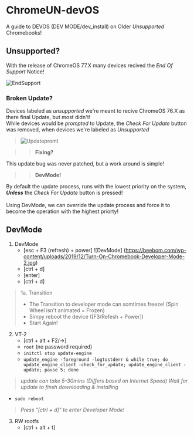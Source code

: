 # ChromeUN-devOS
A guide to DEVOS (DEV MODE/dev_install) on Older *Unsupported* Chromebooks!

## Unsupported?
>
With the release of ChromeOS 77.X many devices recived the *End Of Support* Notice!

![EndSupport](https://raw.githubusercontent.com/ssfgames13/ChromeUN-devOS/master/Screenshot%202020-04-29%20at%205.43.26%20PM.png)

### Broken Update?
>
Devices labeled as *unsupported* we're meant to recive ChromeOS 76.X as there final Update, but most didn't!\
While devices would be *prompted*  to Update, the *Check For Update* button was removed, when devices we're labeled as *Unsupported*

>![Updatepromt](https://raw.githubusercontent.com/ssfgames13/ChromeUN-devOS/master/Screenshot%202020-04-29%20at%205.55.12%20PM.png)

>> **Fixing?**

This update bug was never patched, but a work around is simple!

>> **DevMode!**

By default the update process, runs with the lowest priority on the system, ***Unless*** the *Check For Update* button is pressed!\
\
Using DevMode, we can override the update process and force it to become the operation with the highest priorty!

## DevMode

1. DevMode
     * [esc + F3 (refresh) + power]
    ![DevMode]
(https://beebom.com/wp-content/uploads/2019/12/Turn-On-Chromebook-Developer-Mode-2.jpg)
     * [ctrl + d]
     * [enter]
     * [ctrl + d]
> 1a. Transition
   >  * The Transition to developer mode can somtimes freeze! (Spin Wheel isn't animated = Frozen)
   >  * Simpy reboot the device ([F3/Refesh + Power])
   >  * Start Again!

2. VT-2
    * [ctrl + alt + F2/→]
    * `root` (no password required)
    * `initctl stop update-engine`
    * `update_engine -foreground -logtostderr & while true; do update_engine_client -check_for_update; update_engine_client -update; pause 5; done`
  > *update can take 5-30mins (Differs based on Internet Speed)*
  > *Wait for update to finsh downloading & installing*
  
  * `sudo reboot` 
  
  > *Press "[ctrl + d]" to enter Developer Mode!*
  
  3. RW rootfs
      * [ctrl + alt + t]
